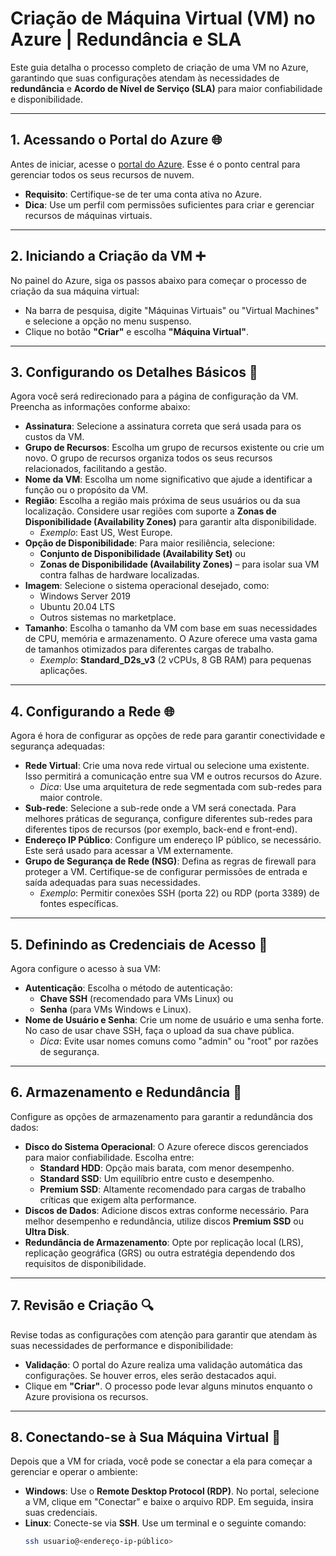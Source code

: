 # Criação de Máquina Virtual (VM) no Azure | Redundância e SLA

Este guia detalha o processo completo de criação de uma VM no Azure, garantindo que suas configurações atendam às necessidades de **redundância** e **Acordo de Nível de Serviço (SLA)** para maior confiabilidade e disponibilidade.

---

## 1. Acessando o Portal do Azure 🌐

Antes de iniciar, acesse o [portal do Azure](https://portal.azure.com). Esse é o ponto central para gerenciar todos os seus recursos de nuvem.

- **Requisito**: Certifique-se de ter uma conta ativa no Azure.
- **Dica**: Use um perfil com permissões suficientes para criar e gerenciar recursos de máquinas virtuais.

---

## 2. Iniciando a Criação da VM ➕

No painel do Azure, siga os passos abaixo para começar o processo de criação da sua máquina virtual:

- Na barra de pesquisa, digite "Máquinas Virtuais" ou "Virtual Machines" e selecione a opção no menu suspenso.
- Clique no botão **"Criar"** e escolha **"Máquina Virtual"**.

---

## 3. Configurando os Detalhes Básicos 📝

Agora você será redirecionado para a página de configuração da VM. Preencha as informações conforme abaixo:

- **Assinatura**: Selecione a assinatura correta que será usada para os custos da VM.
- **Grupo de Recursos**: Escolha um grupo de recursos existente ou crie um novo. O grupo de recursos organiza todos os seus recursos relacionados, facilitando a gestão.
- **Nome da VM**: Escolha um nome significativo que ajude a identificar a função ou o propósito da VM.
- **Região**: Escolha a região mais próxima de seus usuários ou da sua localização. Considere usar regiões com suporte a **Zonas de Disponibilidade (Availability Zones)** para garantir alta disponibilidade.
  - *Exemplo*: East US, West Europe.
- **Opção de Disponibilidade**: Para maior resiliência, selecione:
  - **Conjunto de Disponibilidade (Availability Set)** ou
  - **Zonas de Disponibilidade (Availability Zones)** – para isolar sua VM contra falhas de hardware localizadas.
- **Imagem**: Selecione o sistema operacional desejado, como:
  - Windows Server 2019
  - Ubuntu 20.04 LTS
  - Outros sistemas no marketplace.
- **Tamanho**: Escolha o tamanho da VM com base em suas necessidades de CPU, memória e armazenamento. O Azure oferece uma vasta gama de tamanhos otimizados para diferentes cargas de trabalho.
  - *Exemplo*: **Standard_D2s_v3** (2 vCPUs, 8 GB RAM) para pequenas aplicações.

---

## 4. Configurando a Rede 🌐

Agora é hora de configurar as opções de rede para garantir conectividade e segurança adequadas:

- **Rede Virtual**: Crie uma nova rede virtual ou selecione uma existente. Isso permitirá a comunicação entre sua VM e outros recursos do Azure.
  - *Dica*: Use uma arquitetura de rede segmentada com sub-redes para maior controle.
- **Sub-rede**: Selecione a sub-rede onde a VM será conectada. Para melhores práticas de segurança, configure diferentes sub-redes para diferentes tipos de recursos (por exemplo, back-end e front-end).
- **Endereço IP Público**: Configure um endereço IP público, se necessário. Este será usado para acessar a VM externamente.
- **Grupo de Segurança de Rede (NSG)**: Defina as regras de firewall para proteger a VM. Certifique-se de configurar permissões de entrada e saída adequadas para suas necessidades.
  - *Exemplo*: Permitir conexões SSH (porta 22) ou RDP (porta 3389) de fontes específicas.

---

## 5. Definindo as Credenciais de Acesso 🔑

Agora configure o acesso à sua VM:

- **Autenticação**: Escolha o método de autenticação:
  - **Chave SSH** (recomendado para VMs Linux) ou
  - **Senha** (para VMs Windows e Linux).
- **Nome de Usuário e Senha**: Crie um nome de usuário e uma senha forte. No caso de usar chave SSH, faça o upload da sua chave pública.
  - *Dica*: Evite usar nomes comuns como "admin" ou "root" por razões de segurança.

---

## 6. Armazenamento e Redundância 💾

Configure as opções de armazenamento para garantir a redundância dos dados:

- **Disco do Sistema Operacional**: O Azure oferece discos gerenciados para maior confiabilidade. Escolha entre:
  - **Standard HDD**: Opção mais barata, com menor desempenho.
  - **Standard SSD**: Um equilíbrio entre custo e desempenho.
  - **Premium SSD**: Altamente recomendado para cargas de trabalho críticas que exigem alta performance.
- **Discos de Dados**: Adicione discos extras conforme necessário. Para melhor desempenho e redundância, utilize discos **Premium SSD** ou **Ultra Disk**.
- **Redundância de Armazenamento**: Opte por replicação local (LRS), replicação geográfica (GRS) ou outra estratégia dependendo dos requisitos de disponibilidade.

---

## 7. Revisão e Criação 🔍

Revise todas as configurações com atenção para garantir que atendam às suas necessidades de performance e disponibilidade:

- **Validação**: O portal do Azure realiza uma validação automática das configurações. Se houver erros, eles serão destacados aqui.
- Clique em **"Criar"**. O processo pode levar alguns minutos enquanto o Azure provisiona os recursos.

---

## 8. Conectando-se à Sua Máquina Virtual 🌟

Depois que a VM for criada, você pode se conectar a ela para começar a gerenciar e operar o ambiente:

- **Windows**: Use o **Remote Desktop Protocol (RDP)**. No portal, selecione a VM, clique em "Conectar" e baixe o arquivo RDP. Em seguida, insira suas credenciais.
- **Linux**: Conecte-se via **SSH**. Use um terminal e o seguinte comando:
  ```bash
  ssh usuario@<endereço-ip-público>
